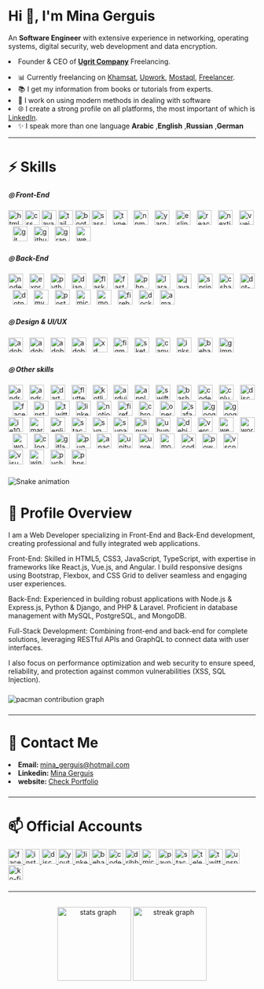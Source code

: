 <h1 align="left">Hi 👋, I'm Mina Gerguis</h1>
<p align="left">An <b>Software Engineer</b> with extensive experience in networking, operating systems, digital
  security, web development and data encryption.</p>
  <p>
    <li>Founder & CEO of <a href="https://www.linkedin.com/company/ugrit-company/" target="_blank"><b>Ugrit Company</b></a> Freelancing.</li>
  </p>

  <li>📊 Currently freelancing on <a href="https://khamsat.com/user/mina_gerguis" target="_blank">Khamsat</a>, <a
      href="#" target="_blank">Upwork</a>, <a href="#" target="_blank">Mostaql</a>, <a href="#"
      target="_blank">Freelancer</a>.</li>
  <li>📚 I get my information from books or tutorials from experts.</li>
  <li>🌱 I work on using modern methods in dealing with software</li>
  <li>🌐 I create a strong profile on all platforms, the most important of which is <a
      href="https://www.linkedin.com/in/mina-gerguis" target="_blank">LinkedIn</a>.</li>
  <li>✨ I speak more than one language <b>Arabic</b> ,<b>English</b> ,<b>Russian</b> ,<b>German</b></li>
  <hr>

<h1>⚡ Skills</h1>
<h5 align="left">◎ Front-End</h5>

###

<div align="left">
  <img src="https://cdn.jsdelivr.net/gh/devicons/devicon/icons/html5/html5-original.svg" height="30" alt="html5 logo"  />
  <img src="https://cdn.jsdelivr.net/gh/devicons/devicon/icons/css3/css3-original.svg" height="30" alt="css logo"  />
  <img src="https://cdn.jsdelivr.net/gh/devicons/devicon/icons/javascript/javascript-original.svg" height="30" alt="javascript logo"  />
  <img src="https://skillicons.dev/icons?i=tailwind" height="30" alt="tailwindcss logo"  />
  <img src="https://cdn.jsdelivr.net/gh/devicons/devicon/icons/bootstrap/bootstrap-original.svg" height="30" alt="bootstrap logo"  />
  <img src="https://skillicons.dev/icons?i=sass" height="30" alt="sass logo"  />
  <img width="5" />
  <img src="https://cdn.jsdelivr.net/gh/devicons/devicon/icons/typescript/typescript-original.svg" height="30" alt="typescript logo"  />
  <img width="5" />
  <img src="https://cdn.jsdelivr.net/gh/devicons/devicon/icons/npm/npm-original-wordmark.svg" height="30" alt="npm logo"  />
  <img width="5" />
  <img src="https://cdn.jsdelivr.net/gh/devicons/devicon/icons/yarn/yarn-original.svg" height="30" alt="yarn logo"  />
  <img width="5" />
  <img src="https://cdn.jsdelivr.net/gh/devicons/devicon/icons/eslint/eslint-original.svg" height="30" alt="eslint logo"  />
  <img width="5" />
  <img src="https://skillicons.dev/icons?i=react" height="30" alt="react logo"  />
  <img width="5" />
  <img src="https://cdn.jsdelivr.net/gh/devicons/devicon/icons/nextjs/nextjs-original.svg" height="30" alt="nextjs logo"  />
  <img width="5" />
  <img src="https://cdn.jsdelivr.net/gh/devicons/devicon/icons/vuejs/vuejs-original.svg" height="30" alt="vuejs logo"  />
  <img width="5" />
  <img src="https://cdn.jsdelivr.net/gh/devicons/devicon/icons/git/git-original.svg" height="30" alt="git logo"  />
  <img width="5" />
  <img src="https://skillicons.dev/icons?i=github" height="30" alt="github logo"  />
  <img width="5" />
  <img src="https://cdn.jsdelivr.net/gh/devicons/devicon/icons/graphql/graphql-plain.svg" height="30" alt="graphql logo"  />
  <img width="5" />
  <img src="https://cdn.jsdelivr.net/gh/devicons/devicon/icons/webpack/webpack-original.svg" height="30" alt="webpack logo"  />
</div>

###

<h5 align="left">◎ Back-End</h5>

###

<div align="left">
  <img src="https://cdn.jsdelivr.net/gh/devicons/devicon/icons/nodejs/nodejs-original.svg" height="30" alt="nodejs logo"  />
  <img width="5" />
  <img src="https://skillicons.dev/icons?i=express" height="30" alt="express logo"  />
  <img width="5" />
  <img src="https://skillicons.dev/icons?i=py" height="30" alt="python logo"  />
  <img width="5" />
  <img src="https://skillicons.dev/icons?i=django" height="30" alt="django logo"  />
  <img width="5" />
  <img src="https://skillicons.dev/icons?i=flask" height="30" alt="flask logo"  />
  <img width="5" />
  <img src="https://skillicons.dev/icons?i=fastapi" height="30" alt="fastapi logo"  />
  <img width="5" />
  <img src="https://skillicons.dev/icons?i=php" height="30" alt="php logo"  />
  <img width="5" />
  <img src="https://skillicons.dev/icons?i=laravel" height="30" alt="laravel logo"  />
  <img width="5" />
  <img src="https://skillicons.dev/icons?i=java" height="30" alt="java logo"  />
  <img width="5" />
  <img src="https://cdn.jsdelivr.net/gh/devicons/devicon/icons/spring/spring-original.svg" height="30" alt="spring logo"  />
  <img width="5" />
  <img src="https://cdn.jsdelivr.net/gh/devicons/devicon/icons/csharp/csharp-original.svg" height="30" alt="csharp logo"  />
  <img width="5" />
  <img src="https://skillicons.dev/icons?i=dotnet" height="30" alt="dot-net logo"  />
  <img width="5" />
  <img src="https://cdn.jsdelivr.net/gh/devicons/devicon/icons/dotnetcore/dotnetcore-original.svg" height="30" alt="dotnetcore logo"  />
  <img width="5" />
  <img src="https://skillicons.dev/icons?i=mysql" height="30" alt="mysql logo"  />
  <img width="5" />
  <img src="https://cdn.jsdelivr.net/gh/devicons/devicon/icons/postgresql/postgresql-original.svg" height="30" alt="postgresql logo"  />
  <img width="5" />
  <img src="https://cdn.jsdelivr.net/gh/devicons/devicon/icons/microsoftsqlserver/microsoftsqlserver-plain.svg" height="30" alt="microsoftsqlserver logo"  />
  <img width="5" />
  <img src="https://cdn.jsdelivr.net/gh/devicons/devicon/icons/mongodb/mongodb-original.svg" height="30" alt="mongodb logo"  />
  <img width="5" />
  <img src="https://cdn.jsdelivr.net/gh/devicons/devicon/icons/firebase/firebase-plain.svg" height="30" alt="firebase logo"  />
  <img width="5" />
  <img src="https://cdn.jsdelivr.net/gh/devicons/devicon/icons/docker/docker-original.svg" height="30" alt="docker logo"  />
  <img width="5" />
  <img src="https://skillicons.dev/icons?i=aws" height="30" alt="amazonwebservices logo"  />
</div>

###

<h5 align="left">◎ Design & UI/UX</h5>

###

<div align="left">
  <img src="https://skillicons.dev/icons?i=ps" height="30" alt="adobephotoshop logo"  />
  <img width="5" />
  <img src="https://skillicons.dev/icons?i=ai" height="30" alt="adobeillustrator logo"  />
  <img width="5" />
  <img src="https://skillicons.dev/icons?i=ae" height="30" alt="adobeaftereffects logo"  />
  <img width="5" />
  <img src="https://skillicons.dev/icons?i=pr" height="30" alt="adobepremierepro logo"  />
  <img width="5" />
  <img src="https://skillicons.dev/icons?i=xd" height="30" alt="xd logo"  />
  <img width="5" />
  <img src="https://skillicons.dev/icons?i=figma" height="30" alt="figma logo"  />
  <img width="5" />
  <img src="https://cdn.jsdelivr.net/gh/devicons/devicon/icons/sketch/sketch-original.svg" height="30" alt="sketch logo"  />
  <img width="5" />
  <img src="https://cdn.jsdelivr.net/gh/devicons/devicon/icons/canva/canva-original.svg" height="30" alt="canva logo"  />
  <img width="5" />
  <img src="https://cdn.jsdelivr.net/gh/devicons/devicon/icons/inkscape/inkscape-original.svg" height="30" alt="inkscape logo"  />
  <img width="5" />
  <img src="https://cdn.simpleicons.org/behance/1769FF" height="30" alt="behance logo"  />
  <img width="5" />
  <img src="https://cdn.simpleicons.org/gimp/5C5543" height="30" alt="gimp logo"  />
</div>

###

<h5 align="left">◎ Other skills</h5>

###

<div align="left">
  <img src="https://cdn.simpleicons.org/android/3DDC84" height="30" alt="android logo"  />
  <img width="5" />
  <img src="https://skillicons.dev/icons?i=androidstudio" height="30" alt="androidstudio logo"  />
  <img width="5" />
  <img src="https://skillicons.dev/icons?i=dart" height="30" alt="dart logo"  />
  <img width="5" />
  <img src="https://skillicons.dev/icons?i=flutter" height="30" alt="flutter logo"  />
  <img width="5" />
  <img src="https://skillicons.dev/icons?i=kotlin" height="30" alt="kotlin logo"  />
  <img width="5" />
  <img src="https://skillicons.dev/icons?i=arduino" height="30" alt="arduino logo"  />
  <img width="5" />
  <img src="https://cdn.simpleicons.org/apple/000000" height="30" alt="apple logo"  />
  <img width="5" />
  <img src="https://skillicons.dev/icons?i=swift" height="30" alt="swift logo"  />
  <img width="5" />
  <img src="https://cdn.simpleicons.org/gnubash/4EAA25" height="30" alt="bash logo"  />
  <img width="5" />
  <img src="https://skillicons.dev/icons?i=codepen" height="30" alt="codepen logo"  />
  <img width="5" />
  <img src="https://skillicons.dev/icons?i=cpp" height="30" alt="cplusplus logo"  />
  <img width="5" />
  <img src="https://skillicons.dev/icons?i=discord" height="30" alt="discord logo"  />
  <img width="5" />
  <img src="https://cdn.jsdelivr.net/gh/devicons/devicon/icons/facebook/facebook-original.svg" height="30" alt="facebook logo"  />
  <img width="5" />
  <img src="https://skillicons.dev/icons?i=instagram" height="30" alt="instagram logo"  />
  <img width="5" />
  <img src="https://cdn.jsdelivr.net/gh/devicons/devicon/icons/twitter/twitter-original.svg" height="30" alt="twitter logo"  />
  <img width="5" />
  <img src="https://skillicons.dev/icons?i=linkedin" height="30" alt="linkedin logo"  />
  <img width="5" />
  <img src="https://cdn.simpleicons.org/notion/000000" height="30" alt="notion logo"  />
  <img width="5" />
  <img src="https://cdn.jsdelivr.net/gh/devicons/devicon/icons/firefox/firefox-original.svg" height="30" alt="firefox logo"  />
  <img width="5" />
  <img src="https://cdn.jsdelivr.net/gh/devicons/devicon/icons/chrome/chrome-original.svg" height="30" alt="chrome logo"  />
  <img width="5" />
  <img src="https://cdn.jsdelivr.net/gh/devicons/devicon/icons/opera/opera-original.svg" height="30" alt="opera logo"  />
  <img width="5" />
  <img src="https://cdn.jsdelivr.net/gh/devicons/devicon/icons/safari/safari-original.svg" height="30" alt="safari logo"  />
  <img width="5" />
  <img src="https://cdn.jsdelivr.net/gh/devicons/devicon/icons/google/google-original.svg" height="30" alt="google logo"  />
  <img width="5" />
  <img src="https://cdn.jsdelivr.net/gh/devicons/devicon/icons/googlecloud/googlecloud-original.svg" height="30" alt="googlecloud logo"  />
  <img width="5" />
  <img src="https://cdn.jsdelivr.net/gh/devicons/devicon/icons/ie10/ie10-original.svg" height="30" alt="ie10 logo"  />
  <img width="5" />
  <img src="https://skillicons.dev/icons?i=md" height="30" alt="markdown logo"  />
  <img width="5" />
  <img src="https://cdn.simpleicons.org/replit/F26207" height="30" alt="replit logo"  />
  <img width="5" />
  <img src="https://skillicons.dev/icons?i=stackoverflow" height="30" alt="stackoverflow logo"  />
  <img width="5" />
  <img src="https://cdn.simpleicons.org/svg/FFB13B" height="30" alt="svg logo"  />
  <img width="5" />
  <img src="https://skillicons.dev/icons?i=supabase" height="30" alt="supabase logo"  />
  <img width="5" />
  <img src="https://cdn.jsdelivr.net/gh/devicons/devicon/icons/linux/linux-original.svg" height="30" alt="linux logo"  />
  <img width="5" />
  <img src="https://cdn.simpleicons.org/ubuntu/E95420" height="30" alt="ubuntu logo"  />
  <img width="5" />
  <img src="https://cdn.jsdelivr.net/gh/devicons/devicon/icons/debian/debian-original.svg" height="30" alt="debian logo"  />
  <img width="5" />
  <img src="https://cdn.simpleicons.org/vercel/000000" height="30" alt="vercel logo"  />
  <img width="5" />
  <img src="https://cdn.simpleicons.org/webflow/4353FF" height="30" alt="webflow logo"  />
  <img width="5" />
  <img src="https://skillicons.dev/icons?i=wordpress" height="30" alt="wordpress logo"  />
  <img width="5" />
  <img src="https://cdn.jsdelivr.net/gh/devicons/devicon/icons/woocommerce/woocommerce-original.svg" height="30" alt="woocommerce logo"  />
  <img width="5" />
  <img src="https://skillicons.dev/icons?i=c" height="30" alt="c logo"  />
  <img width="5" />
  <img src="https://skillicons.dev/icons?i=gitlab" height="30" alt="gitlab logo"  />
  <img width="5" />
  <img src="https://skillicons.dev/icons?i=pug" height="30" alt="pug logo"  />
  <img width="5" />
  <img src="https://cdn.jsdelivr.net/gh/devicons/devicon/icons/apache/apache-original.svg" height="30"
    alt="apache logo" />
  <img width="5">
  <img src="https://skillicons.dev/icons?i=unity" height="30" alt="unity logo"  />
  <img width="5" />
  <img src="https://skillicons.dev/icons?i=unreal" height="30" alt="unrealengine logo"  />
  <img width="5" />
  <img src="https://cdn.jsdelivr.net/gh/devicons/devicon/icons/moodle/moodle-original.svg" height="30" alt="moodle logo"  />
  <img width="5" />
  <img src="https://cdn.jsdelivr.net/gh/devicons/devicon/icons/xcode/xcode-original.svg" height="30" alt="xcode logo"  />
  <img width="5" />
  <img src="https://skillicons.dev/icons?i=powershell" height="30" alt="powershell logo"  />
  <img width="5" />
  <img src="https://skillicons.dev/icons?i=vscode" height="30" alt="vscode logo"  />
  <img width="5" />
  <img src="https://skillicons.dev/icons?i=visualstudio" height="30" alt="visualstudio logo"  />
  <img width="5" />
  <img src="https://cdn.jsdelivr.net/gh/devicons/devicon/icons/windows8/windows8-original.svg" height="30" alt="windows8 logo"  />
  <img width="5" />
  <img src="https://cdn.jsdelivr.net/gh/devicons/devicon/icons/pycharm/pycharm-original.svg" height="30" alt="pycharm logo"  />
  <img width="5" />
  <img src="https://cdn.jsdelivr.net/gh/devicons/devicon/icons/phpstorm/phpstorm-original.svg" height="30" alt="phpstorm logo"  />
</div>

###

<img src="https://raw.githubusercontent.com/mina-gerguis/mina-gerguis/output/snake.svg" alt="Snake animation" />

###




<h1>📄 Profile Overview</h1>
<p>
I am a Web Developer specializing in Front-End and Back-End development, creating professional and fully integrated web applications.

Front-End: Skilled in HTML5, CSS3, JavaScript, TypeScript, with expertise in frameworks like React.js, Vue.js, and Angular. I build responsive designs using Bootstrap, Flexbox, and CSS Grid to deliver seamless and engaging user experiences.

Back-End: Experienced in building robust applications with Node.js & Express.js, Python & Django, and PHP & Laravel. Proficient in database management with MySQL, PostgreSQL, and MongoDB.

Full-Stack Development: Combining front-end and back-end for complete solutions, leveraging RESTful APIs and GraphQL to connect data with user interfaces.

I also focus on performance optimization and web security to ensure speed, reliability, and protection against common vulnerabilities (XSS, SQL Injection).
</p>

###

<picture>
  <source media="(prefers-color-scheme: dark)" srcset="https://raw.githubusercontent.com/mina-gerguis/mina-gerguis/output/pacman-contribution-graph-dark.svg">
  <source media="(prefers-color-scheme: light)" srcset="https://raw.githubusercontent.com/mina-gerguis/mina-gerguis/output/pacman-contribution-graph.svg">
  <img alt="pacman contribution graph" src="https://raw.githubusercontent.com/mina-gerguis/mina-gerguis/output/pacman-contribution-graph.svg">
</picture>

###

<hr>
<h1>🔗 Contact Me</h1>
<li><b>Email: </b> <a target="_blank" href="mailto:mina_gerguis@hotmail.com">mina_gerguis@hotmail.com</a></li>
<li><b>Linkedin: </b> <a target="_blank" href="https://www.linkedin.com/in/minagerguis/">Mina Gerguis</a></li>
<li><b>website: </b> <a target="_blank" href="https://mina-gerguis.web.app">Check Portfolio</a></li>

###

<hr>

<h1>📫 Official Accounts</h1>
<div align="left">
  <a href="https://www.facebook.com/Menoo.eg/" target="_blank">
    <img
      src="https://img.shields.io/static/v1?message=Facebook&logo=facebook&label=&color=1877F2&logoColor=white&labelColor=&style=for-the-badge"
      height="30" alt="facebook logo" />
  </a>
  <a href="htpps://instagram.com/mina__gerguis" target="_blank">
    <img
      src="https://img.shields.io/static/v1?message=Instagram&logo=instagram&label=&color=E4405F&logoColor=white&labelColor=&style=for-the-badge"
      height="30" alt="instagram logo" />
  </a>
  <a href="https://discord.gg/erCRGY2Ww8" target="_blank">
    <img
      src="https://img.shields.io/static/v1?message=Discord&logo=discord&label=&color=7289DA&logoColor=white&labelColor=&style=for-the-badge"
      height="30" alt="discord logo" />
  </a>
  <a href="https://www.youtube.com/@Menoo.eg" target="_blank">
    <img
      src="https://img.shields.io/static/v1?message=Youtube&logo=youtube&label=&color=FF0000&logoColor=white&labelColor=&style=for-the-badge"
      height="30" alt="youtube logo" />
  </a>
  <a href="https://www.linkedin.com/in/mina-gerguis/" target="_blank">
    <img
      src="https://img.shields.io/static/v1?message=LinkedIn&logo=linkedin&label=&color=0077B5&logoColor=white&labelColor=&style=for-the-badge"
      height="30" alt="linkedin logo" />
  </a>
  <a href="https://www.behance.net/mina_gerguis" target="_blank">
    <img
      src="https://img.shields.io/static/v1?message=Behance&logo=behance&label=&color=1769ff&logoColor=white&labelColor=&style=for-the-badge"
      height="30" alt="behance logo" />
  </a>
  <a href="https://codepen.io/mina_gerguis" target="_blank">
    <img
      src="https://img.shields.io/static/v1?message=Codepen&logo=codepen&label=&color=000000&logoColor=white&labelColor=&style=for-the-badge"
      height="30" alt="codepen logo" />
  </a>
  <a href="https://dribbble.com/mina_gerguis" target="_blank">
    <img
      src="https://img.shields.io/static/v1?message=Dribbble&logo=dribbble&label=&color=EA4C89&logoColor=white&labelColor=&style=for-the-badge"
      height="30" alt="dribbble logo" />
  </a>
  <a href="mailto:mina_gerguis@hotmail.com" target="_blank">
    <img
      src="https://img.shields.io/static/v1?message=Outlook&logo=microsoft-outlook&label=&color=0078D4&logoColor=white&labelColor=&style=for-the-badge"
      height="30" alt="microsoft-outlook logo" />
  </a>
  <a href="https://paypal.me/gerguismina" target="_blank">
    <img
      src="https://img.shields.io/static/v1?message=PayPal&logo=paypal&label=&color=00457C&logoColor=white&labelColor=&style=for-the-badge"
      height="30" alt="paypal logo" />
  </a>
  <a href="https://stackoverflow.com/users/29300155/mina-gerguis" target="_blank">
    <img
      src="https://img.shields.io/static/v1?message=Stackoverflow&logo=stackoverflow&label=&color=FE7A16&logoColor=white&labelColor=&style=for-the-badge"
      height="30" alt="stackoverflow logo" />
  </a>
  <a href="https://t.me/mina_gerguis" target="_blank">
    <img
      src="https://img.shields.io/static/v1?message=Telegram&logo=telegram&label=&color=2CA5E0&logoColor=white&labelColor=&style=for-the-badge"
      height="30" alt="telegram logo" />
  </a>
  <a href="https://x.com/Mina__Gerguis" target="_blank">
    <img
      src="https://img.shields.io/static/v1?message=Twitter&logo=twitter&label=&color=1DA1F2&logoColor=white&labelColor=&style=for-the-badge"
      height="30" alt="twitter logo" />
  </a>
  <a href="https://unsplash.com/@mina_gerguis" target="_blank">
    <img
      src="https://img.shields.io/static/v1?message=Unsplash&logo=unsplash&label=&color=111&logoColor=white&labelColor=&style=for-the-badge"
      height="30" alt="unsplash logo" />
  </a>
  <a href="https://ko-fi.com/mina_gerguis" target="_blank">
    <img
      src="https://img.shields.io/static/v1?message=Ko-fi&logo=ko-fi&label=&color=F16061&logoColor=white&labelColor=&style=for-the-badge"
      height="30" alt="ko-fi logo" />
  </a>
</div>

###

<hr>
<br clear="both">

<div align="center">
  <img
    src="https://github-readme-stats.vercel.app/api?username=mina-gerguis&hide_title=false&hide_rank=false&show_icons=true&include_all_commits=true&count_private=true&disable_animations=false&theme=dracula&locale=en&hide_border=false"
    height="150" alt="stats graph" />
  <img
    src="https://streak-stats.demolab.com?user=mina-gerguis&locale=en&mode=daily&theme=dracula&hide_border=false&border_radius=5"
    height="150" alt="streak graph" />
</div>

###
